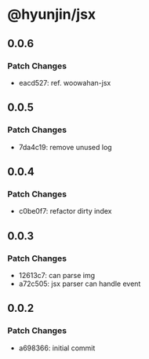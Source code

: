 # @hyunjin/jsx

## 0.0.6

### Patch Changes

- eacd527: ref. woowahan-jsx

## 0.0.5

### Patch Changes

- 7da4c19: remove unused log

## 0.0.4

### Patch Changes

- c0be0f7: refactor dirty index

## 0.0.3

### Patch Changes

- 12613c7: can parse img
- a72c505: jsx parser can handle event

## 0.0.2

### Patch Changes

- a698366: initial commit
